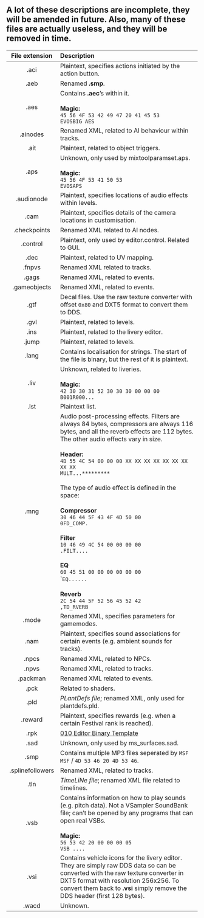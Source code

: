 ## A lot of these descriptions are incomplete, they will be amended in future. Also, many of these files are actually useless, and they will be removed in time.

| File extension | Description
|:-:|:-
| .aci | Plaintext, specifies actions initiated by the action button.
| .aeb | Renamed **.smp**.
| .aes | Contains **.aec**’s within it.<br><br>**Magic:**<br>`45 56 4F 53 42 49 47 20 41 45 53`<br>`EVOSBIG AES`
| .ainodes | Renamed XML, related to AI behaviour within tracks.
| .ait | Plaintext, related to object triggers.
| .aps | Unknown, only used by mixtoolparamset.aps.<br><br>**Magic:**<br>`45 56 4F 53 41 50 53`<br>`EVOSAPS`
| .audionode | Plaintext, specifies locations of audio effects within levels.
| .cam | Plaintext, specifies details of the camera locations in customisation.
| .checkpoints | Renamed XML related to AI nodes.
| .control | Plaintext, only used by editor.control. Related to GUI.
| .dec | Plaintext, related to UV mapping.
| .fnpvs | Renamed XML related to tracks.
| .gags | Renamed XML, related to events.
| .gameobjects | Renamed XML, related to events.
| .gtf | Decal files. Use the raw texture converter with offset `0x80` and DXT5 format to convert them to DDS.
| .gvl | Plaintext, related to levels.
| .ins | Plaintext, related to the livery editor.
| .jump | Plaintext, related to levels.
| .lang | Contains localisation for strings. The start of the file is binary, but the rest of it is plaintext.
| .liv | Unknown, related to liveries.<br><br>**Magic:**<br>`42 30 30 31 52 30 30 30 00 00 00`<br>`B001R000...`
| .lst | Plaintext list.
| .mng | Audio post-processing effects. Filters are always 84 bytes, compressors are always 116 bytes, and all the reverb effects are 112 bytes. The other audio effects vary in size.<br><br>**Header:**<br>`4D 55 4C 54 00 00 00 XX XX XX XX XX XX XX XX XX`<br>`MULT...*********`<br><br>The type of audio effect is defined in the space:<br><br>**Compressor**<br>`30 46 44 5F 43 4F 4D 50 00`<br>`0FD_COMP.`<br><br>**Filter**<br>`10 46 49 4C 54 00 00 00 00`<br>`.FILT....`<br><br>**EQ**<br>`60 45 51 00 00 00 00 00 00`<br>\``EQ......`<br><br>**Reverb**<br>`2C 54 44 5F 52 56 45 52 42`<br>`,TD_RVERB`
| .mode | Renamed XML, specifies parameters for gamemodes.
| .nam | Plaintext, specifies sound associations for certain events (e.g. ambient sounds for tracks).
| .npcs | Renamed XML, related to NPCs.
| .npvs | Renamed XML, related to tracks.
| .packman | Renamed XML related to events.
| .pck | Related to shaders.
| .pld | *PLantDefs file*; renamed XML, only used for plantdefs.pld.
| .reward | Plaintext, specifies rewards (e.g. when a certain Festival rank is reached).
| .rpk | [010 Editor Binary Template](https://github.com/Nenkai/010GameTemplates/blob/main/Evolution%20Studios/RPK_ResourcePack.bt)
| .sad | Unknown, only used by ms_surfaces.sad.
| .smp | Contains multiple MP3 files seperated by `MSF MSF` / `4D 53 46 20 4D 53 46`. 
| .splinefollowers | Renamed XML, related to tracks.
| .tln | *TimeLiNe file*; renamed XML file related to timelines.
| .vsb | Contains information on how to play sounds (e.g. pitch data). Not a VSampler SoundBank file; can’t be opened by any programs that can open real VSBs.<br><br>**Magic:**<br>`56 53 42 20 00 00 00 05`<br>`VSB ....`
| .vsi | Contains vehicle icons for the livery editor. They are simply raw DDS data so can be converted with the raw texture converter in DXT5 format with resolution 256x256. To convert them back to **.vsi** simply remove the DDS header (first 128 bytes).
| .wacd | Unknown.
